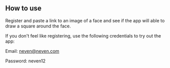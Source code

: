 ## How to use
Register and paste a link to an image of a face and see if the app will able to draw a square around the face.

If you don't feel like registering, use the following credentials to try out the app:

Email: neven@neven.com

Password: neven12
